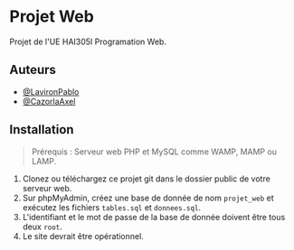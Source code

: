 # Projet Web

Projet de l'UE HAI305I Programation Web.

## Auteurs

- [@LavironPablo](https://gitlab.etu.umontpellier.fr/e20200001796)
- [@CazorlaAxel](https://gitlab.etu.umontpellier.fr/e20200005672)


## Installation

> Prérequis : Serveur web PHP et MySQL comme WAMP, MAMP ou LAMP.

1. Clonez ou téléchargez ce projet git dans le dossier public de votre serveur web.
2. Sur phpMyAdmin, créez une base de donnée de nom `projet_web` et exécutez les fichiers `tables.sql` et `donnees.sql`.
3. L'identifiant et le mot de passe de la base de donnée doivent être tous deux `root`.
4. Le site devrait être opérationnel.
